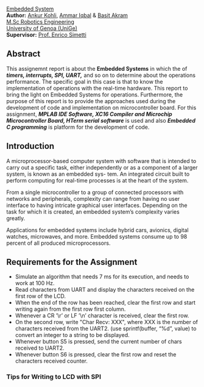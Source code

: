 [Embedded System](https://corsi.unige.it/en/off.f/2022/ins/59432?codcla=10635)<br>
**Author:** [Ankur Kohli](https://github.com/ankurkohli007), [Ammar Iqbal](https://github.com/ammariqbal48) & [Basit Akram](https://github.com/abdulbasit656)<br>
[M.Sc Robotics Engineering](https://corsi.unige.it/corsi/10635)<br>
[University of Genoa (UniGe)](https://unige.it/en)<br>
**Supervisor:** [Prof. Enrico Simetti](https://rubrica.unige.it/personale/UkNGW15g)

## Abstract ##

This assignemnt report is about the **Embedded Systems** in which the of ***timers, interrupts, SPI, UART,*** and so on to determine about the operations performance. The specific goal in this case is that to know the implementation of operations with the real-time hardware. This report to bring the light on Embedded Systems for operations. Furthermore, the purpose of this report is to provide the approaches used during the development of code and implementation on microcontroller board. For this assignment, ***MPLAB IDE Software, XC16 Compiler and Microchip Microcontroller Board, HTerm serial software*** is used and also ***Embedded C programming*** is platform for the development of code.

## Introduction ##

A microprocessor-based computer system with software that is intended to carry out a specific task, either independently or as a component of a larger system, is known as an embedded sys- tem. An integrated circuit built to perform computing for real-time processes is at the heart of the system. 

From a single microcontroller to a group of connected processors with networks and peripherals, complexity can range from having no user interface to having intricate graphical user interfaces. Depending on the task for which it is created, an embedded system’s complexity varies greatly. 

Applications for embedded systems include hybrid cars, avionics, digital watches, microwaves, and more. Embedded systems consume up to 98 percent of all produced microprocessors.

## Requirements for the Assignment ##

* Simulate an algorithm that needs 7 ms for its execution, and needs to work at 100 Hz.
* Read characters from UART and display the characters received on the first row of the LCD.
* When the end of the row has been reached, clear the first row and start writing again from the first row first column.
* Whenever a CR ’\r’ or LF ’\n’ character is received, clear the first row.
* On the second row, write "Char Recv: XXX", where XXX is the number of characters received from the UART2. (use sprintf(buffer, “%d”, value) to convert an integer to a string to be displayed.
* Whenever button S5 is pressed, send the current number of chars received to UART2.
* Whenever button S6 is pressed, clear the first row and reset the characters received counter.

### Tips for Writing to LCD with SPI


